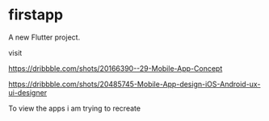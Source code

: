 # firstapp

A new Flutter project.



visit 


https://dribbble.com/shots/20166390--29-Mobile-App-Concept


https://dribbble.com/shots/20485745-Mobile-App-design-iOS-Android-ux-ui-designer


To view the apps i am trying to recreate
